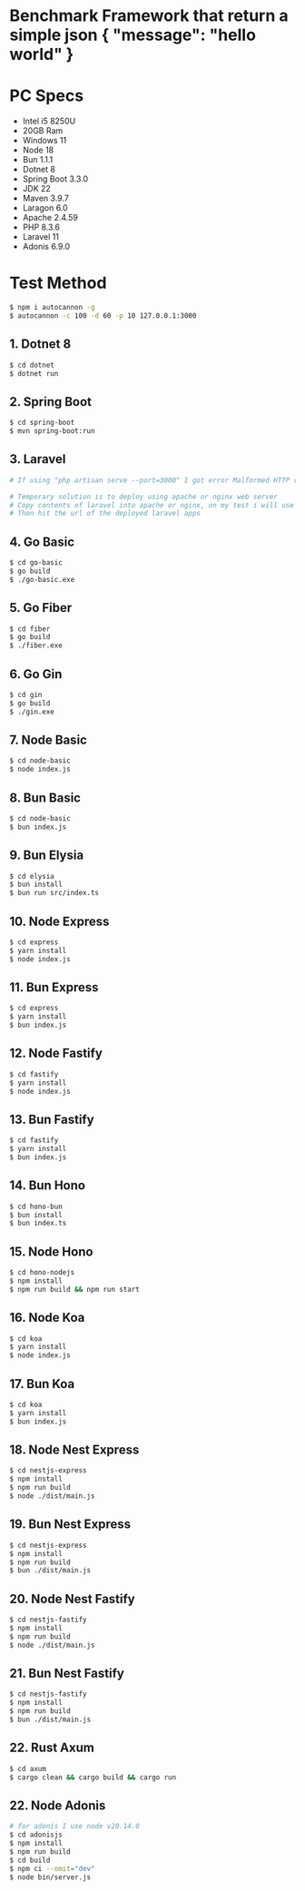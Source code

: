 # Benchmark Framework that return a simple json { "message": "hello world" }

# PC Specs
- Intel i5 8250U
- 20GB Ram
- Windows 11
- Node 18
- Bun 1.1.1
- Dotnet 8
- Spring Boot 3.3.0
- JDK 22
- Maven 3.9.7
- Laragon 6.0
- Apache 2.4.59
- PHP 8.3.6
- Laravel 11
- Adonis 6.9.0

# Test Method

```bash
$ npm i autocannon -g
$ autocannon -c 100 -d 60 -p 10 127.0.0.1:3000
```

## 1. Dotnet 8

```bash
$ cd dotnet
$ dotnet run
```

## 2. Spring Boot

```bash
$ cd spring-boot
$ mvn spring-boot:run
```

## 3. Laravel

```bash
# If using "php artisan serve --port=3000" I got error Malformed HTTP request

# Temporary solution is to deploy using apache or nginx web server
# Copy contents of laravel into apache or nginx, on my test i will use apache with laragon
# Then hit the url of the deployed laravel apps
```

## 4. Go Basic

```bash
$ cd go-basic
$ go build
$ ./go-basic.exe
```

## 5. Go Fiber

```bash
$ cd fiber
$ go build
$ ./fiber.exe
```

## 6. Go Gin

```bash
$ cd gin
$ go build
$ ./gin.exe
```

## 7. Node Basic

```bash
$ cd node-basic
$ node index.js
```

## 8. Bun Basic

```bash
$ cd node-basic
$ bun index.js
```

## 9. Bun Elysia

```bash
$ cd elysia
$ bun install
$ bun run src/index.ts
```

## 10. Node Express

```bash
$ cd express
$ yarn install
$ node index.js
```

## 11. Bun Express

```bash
$ cd express
$ yarn install
$ bun index.js
```

## 12. Node Fastify

```bash
$ cd fastify
$ yarn install
$ node index.js
```

## 13. Bun Fastify

```bash
$ cd fastify
$ yarn install
$ bun index.js
```

## 14. Bun Hono

```bash
$ cd hono-bun
$ bun install
$ bun index.ts
```

## 15. Node Hono

```bash
$ cd hono-nodejs
$ npm install
$ npm run build && npm run start
```

## 16. Node Koa

```bash
$ cd koa
$ yarn install
$ node index.js
```

## 17. Bun Koa

```bash
$ cd koa
$ yarn install
$ bun index.js
```

## 18. Node Nest Express

```bash
$ cd nestjs-express
$ npm install
$ npm run build
$ node ./dist/main.js
```

## 19. Bun Nest Express

```bash
$ cd nestjs-express
$ npm install
$ npm run build
$ bun ./dist/main.js
```

## 20. Node Nest Fastify

```bash
$ cd nestjs-fastify
$ npm install
$ npm run build
$ node ./dist/main.js
```

## 21. Bun Nest Fastify

```bash
$ cd nestjs-fastify
$ npm install
$ npm run build
$ bun ./dist/main.js
```

## 22. Rust Axum

```bash
$ cd axum
$ cargo clean && cargo build && cargo run
```

## 22. Node Adonis

```bash
# for adonis I use node v20.14.0
$ cd adonisjs
$ npm install
$ npm run build
$ cd build
$ npm ci --omit="dev"
$ node bin/server.js
```
